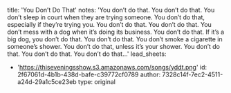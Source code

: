title: 'You Don’t Do That'
notes: 'You don’t do that. You don’t do that. You don’t sleep in court when they are trying someone. You don’t do that, especially if they’re trying you. You don’t do that. You don’t do that. You don’t mess with a dog when it’s doing its business. You don’t do that. If it’s a big dog, you don’t do that. You don’t do that. You don’t smoke a cigarette in someone’s shower. You don’t do that, unless it’s your shower. You don’t do that. You don’t do that. You don’t do that…'
lead_sheets:
  - 'https://thiseveningsshow.s3.amazonaws.com/songs/yddt.png'
id: 2f67061d-4b1b-438d-bafe-c39772cf0789
author: 7328c14f-7ec2-4511-a24d-29a1c5ce23eb
type: original
